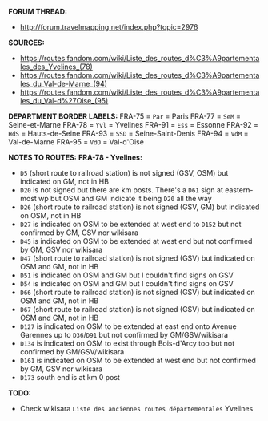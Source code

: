 ﻿**FORUM THREAD:**
- http://forum.travelmapping.net/index.php?topic=2976


**SOURCES:**
- https://routes.fandom.com/wiki/Liste_des_routes_d%C3%A9partementales_des_Yvelines_(78)
- https://routes.fandom.com/wiki/Liste_des_routes_d%C3%A9partementales_du_Val-de-Marne_(94)
- https://routes.fandom.com/wiki/Liste_des_routes_d%C3%A9partementales_du_Val-d%27Oise_(95)

**DEPARTMENT BORDER LABELS:**
FRA-75 = `Par` = Paris
FRA-77 = `SeM` = Seine-et-Marne
FRA-78 = `Yvl` = Yvelines
FRA-91 = `Ess` = Essonne
FRA-92 = `HdS` = Hauts-de-Seine
FRA-93 = `SSD` = Seine-Saint-Denis
FRA-94 = `VdM` = Val-de-Marne
FRA-95 = `VdO` = Val-d'Oise


**NOTES TO ROUTES:**
**FRA-78 - Yvelines:**
- `D5` (short route to railroad station) is not signed (GSV, OSM) but indicated on GM, not in HB
- `D20` is not signed but there are km posts. There's a `D61` sign at eastern-most wp but OSM and GM indicate it being `D20` all the way
- `D26` (short route to railroad station) is not signed (GSV, GM) but indicated on OSM, not in HB
- `D27` is indicated on OSM to be extended at west end to `D152` but not confirmed by GM, GSV nor wikisara
- `D45` is indicated on OSM to be extended at west end but not confirmed by GM, GSV nor wikisara
- `D47` (short route to railroad station) is not signed (GSV) but indicated on OSM and GM, not in HB
- `D51` is indicated on OSM and GM but I couldn't find signs on GSV
- `D54` is indicated on OSM and GM but I couldn't find signs on GSV
- `D66` (short route to railroad station) is not signed (GSV) but indicated on OSM and GM, not in HB
- `D67` (short route to railroad station) is not signed (GSV) but indicated on OSM and GM, not in HB
- `D127` is indicated on OSM to be extended at east end onto Avenue Garennes up to `D36`/`D91` but not confirmed by GM/GSV/wikisara
- `D134` is indicated on OSM to exist through Bois-d'Arcy too but not confirmed by GM/GSV/wikisara
- `D161` is indicated on OSM to be extended at west end but not confirmed by GM, GSV nor wikisara
- `D173` south end is at km 0 post


**TODO:**
- Check wikisara `Liste des anciennes routes départementales` Yvelines